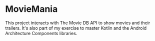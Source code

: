 # MovieMania
This project interacts with The Movie DB API to show movies and their trailers. It's also part of my exercise to master Kotlin and the Android Architecture Components libraries.
